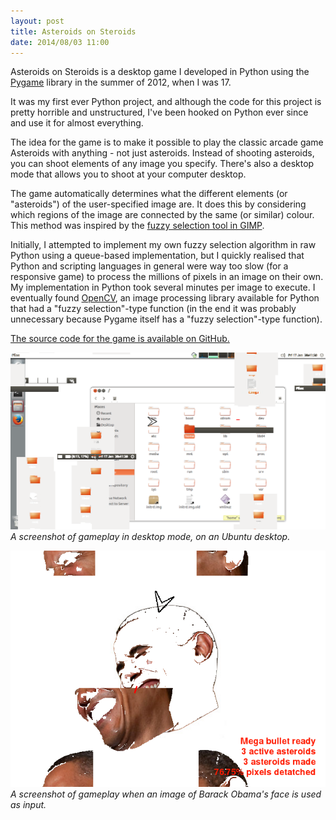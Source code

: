 ```yaml
---
layout: post
title: Asteroids on Steroids
date: 2014/08/03 11:00
---
```


Asteroids on Steroids is a desktop game I developed in Python using the [Pygame](http://pygame.org) library in the summer of 2012, when I was 17.

It was my first ever Python project, and although the code for this project is pretty horrible and unstructured, I've been hooked on Python ever since and use it for almost everything.

The idea for the game is to make it possible to play the classic arcade game Asteroids with anything - not just asteroids. Instead of shooting asteroids, you can shoot elements of any image you specify. There's also a desktop mode that allows you to shoot at your computer desktop.

The game automatically determines what the different elements (or "asteroids") of the user-specified image are. It does this by considering which regions of the image are connected by the same (or similar) colour. This method was inspired by the [fuzzy selection tool in GIMP](http://docs.gimp.org/en/gimp-tool-fuzzy-select.html).

Initially, I attempted to implement my own fuzzy selection algorithm in raw Python using a queue-based implementation, but I quickly realised that Python and scripting languages in general were way too slow (for a responsive game) to process the millions of pixels in an image on their own. My implementation in Python took several minutes per image to execute. I eventually found [OpenCV](http://opencv.org/), an image processing library available for Python that had a "fuzzy selection"-type function (in the end it was probably unnecessary because Pygame itself has a "fuzzy selection"-type function).

[The source code for the game is available on GitHub.](https://github.com/musalbas/Asteroids-on-Steroids)

![](/img/Asteroids-on-Steroids/gameplay_shot_1.png)<br>
*A screenshot of gameplay in desktop mode, on an Ubuntu desktop.*

![](/img/Asteroids-on-Steroids/gameplay_shot_2.png)<br>
*A screenshot of gameplay when an image of Barack Obama's face is used as input.*
